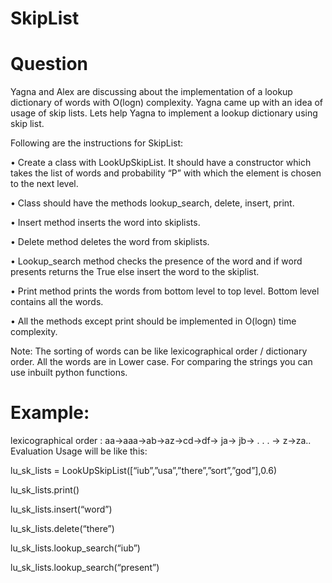 # SkipList

# Question

Yagna and Alex are discussing about the implementation of a lookup dictionary of words with
O(logn) complexity. Yagna came up with an idea of usage of skip lists. Lets help Yagna to
implement a lookup dictionary using skip list.

Following are the instructions for SkipList:

• Create a class with LookUpSkipList. It should have a constructor which takes the list of
  words and probability “P” with which the element is chosen to the next level.

• Class should have the methods lookup_search, delete, insert, print.

• Insert method inserts the word into skiplists.

• Delete method deletes the word from skiplists.

• Lookup_search method checks the presence of the word and if word presents returns the
  True else insert the word to the skiplist.

• Print method prints the words from bottom level to top level. Bottom level contains all the
  words.
  
 • All the methods except print should be implemented in O(logn) time complexity.
  
Note: The sorting of words can be like lexicographical order / dictionary order. All the words
are in Lower case. For comparing the strings you can use inbuilt python functions.

# Example:

lexicographical order : aa->aaa->ab->az->cd->df-> ja-> jb-> . . . -> z->za..
Evaluation Usage will be like this:

lu_sk_lists = LookUpSkipList([“iub”,”usa”,”there”,”sort”,”god”],0.6)

lu_sk_lists.print()

lu_sk_lists.insert(“word”)

lu_sk_lists.delete(“there”)

lu_sk_lists.lookup_search(“iub”)

lu_sk_lists.lookup_search(“present”)
  
  
